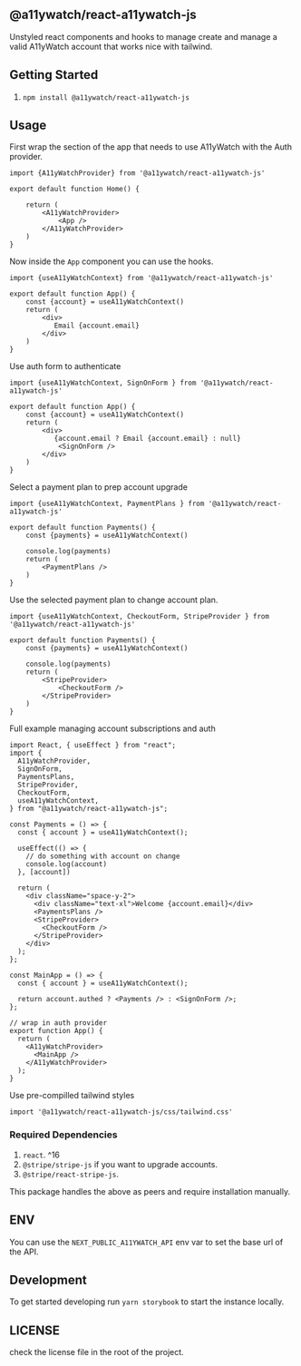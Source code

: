 ## @a11ywatch/react-a11ywatch-js

Unstyled react components and hooks to manage create and manage a valid A11yWatch account that works nice with tailwind.

## Getting Started

1. `npm install @a11ywatch/react-a11ywatch-js`

## Usage

First wrap the section of the app that needs to use A11yWatch with the Auth provider.

```tsx
import {A11yWatchProvider} from '@a11ywatch/react-a11ywatch-js'

export default function Home() {

    return (
        <A11yWatchProvider>
            <App />
        </A11yWatchProvider>
    )
}
```

Now inside the `App` component you can use the hooks.

```tsx
import {useA11yWatchContext} from '@a11ywatch/react-a11ywatch-js'

export default function App() {
    const {account} = useA11yWatchContext()
    return (
        <div>
           Email {account.email}
        </div>
    )
}
```

Use auth form to authenticate

```tsx
import {useA11yWatchContext, SignOnForm } from '@a11ywatch/react-a11ywatch-js'

export default function App() {
    const {account} = useA11yWatchContext()
    return (
        <div>
           {account.email ? Email {account.email} : null}
            <SignOnForm />
        </div>
    )
}
```

Select a payment plan to prep account upgrade

```tsx
import {useA11yWatchContext, PaymentPlans } from '@a11ywatch/react-a11ywatch-js'

export default function Payments() {
    const {payments} = useA11yWatchContext()

    console.log(payments)
    return (
        <PaymentPlans />
    )
}
```

Use the selected payment plan to change account plan.

```tsx
import {useA11yWatchContext, CheckoutForm, StripeProvider } from '@a11ywatch/react-a11ywatch-js'

export default function Payments() {
    const {payments} = useA11yWatchContext()

    console.log(payments)
    return (
        <StripeProvider>
            <CheckoutForm />
        </StripeProvider>
    )
}
```

Full example managing account subscriptions and auth

```tsx
import React, { useEffect } from "react";
import {
  A11yWatchProvider,
  SignOnForm,
  PaymentsPlans,
  StripeProvider,
  CheckoutForm,
  useA11yWatchContext,
} from "@a11ywatch/react-a11ywatch-js";

const Payments = () => {
  const { account } = useA11yWatchContext();

  useEffect(() => {
    // do something with account on change
    console.log(account)
  }, [account])

  return (
    <div className="space-y-2">
      <div className="text-xl">Welcome {account.email}</div>
      <PaymentsPlans />
      <StripeProvider>
        <CheckoutForm />
      </StripeProvider>
    </div>
  );
};

const MainApp = () => {
  const { account } = useA11yWatchContext();

  return account.authed ? <Payments /> : <SignOnForm />;
};

// wrap in auth provider
export function App() {
  return (
    <A11yWatchProvider>
      <MainApp />
    </A11yWatchProvider>
  );
}
```
Use pre-compilled tailwind styles

```tsx
import '@a11ywatch/react-a11ywatch-js/css/tailwind.css'
```

### Required Dependencies

1. `react`. ^16
1. `@stripe/stripe-js` if you want to upgrade accounts.
1. `@stripe/react-stripe-js`.

This package handles the above as peers and require installation manually.

## ENV

You can use the `NEXT_PUBLIC_A11YWATCH_API` env var to set the base url of the API.

## Development

To get started developing run `yarn storybook` to start the instance locally.

## LICENSE

check the license file in the root of the project.
